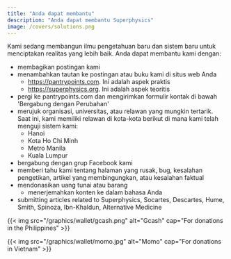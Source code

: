 ```yaml
---
title: "Anda dapat membantu"
description: "Anda dapat membantu Superphysics"
image: /covers/solutions.png
---
```



Kami sedang membangun ilmu pengetahuan baru dan sistem baru untuk menciptakan realitas yang lebih baik. Anda dapat membantu kami dengan:

- membagikan postingan kami
- menambahkan tautan ke postingan atau buku kami di situs web Anda
  - https://pantrypoints.com. Ini adalah aspek praktis
  - https://superphysics.org. Ini adalah aspek teoritis
- pergi ke pantrypoints.com dan mengirimkan formulir kontak di bawah 'Bergabung dengan Perubahan'
- merujuk organisasi, universitas, atau relawan yang mungkin tertarik. Saat ini, kami memiliki relawan di kota-kota berikut di mana kami telah menguji sistem kami:
  - Hanoi
  - Kota Ho Chi Minh
  - Metro Manila
  - Kuala Lumpur
- bergabung dengan grup Facebook kami
- memberi tahu kami tentang halaman yang rusak, bug, kesalahan pengetikan, artikel yang membingungkan, atau kesalahan faktual
- mendonasikan uang tunai atau barang
  - menerjemahkan konten ke dalam bahasa Anda
- submitting articles related to Superphysics, Socartes, Descartes, Hume, Smith, Spinoza, Ibn-Khaldun, Alternative Medicine

{{< img src="/graphics/wallet/gcash.png" alt="Gcash" cap="For donations in the Philippines" >}}

{{< img src="/graphics/wallet/momo.jpg" alt="Momo" cap="For donations in Vietnam" >}}

